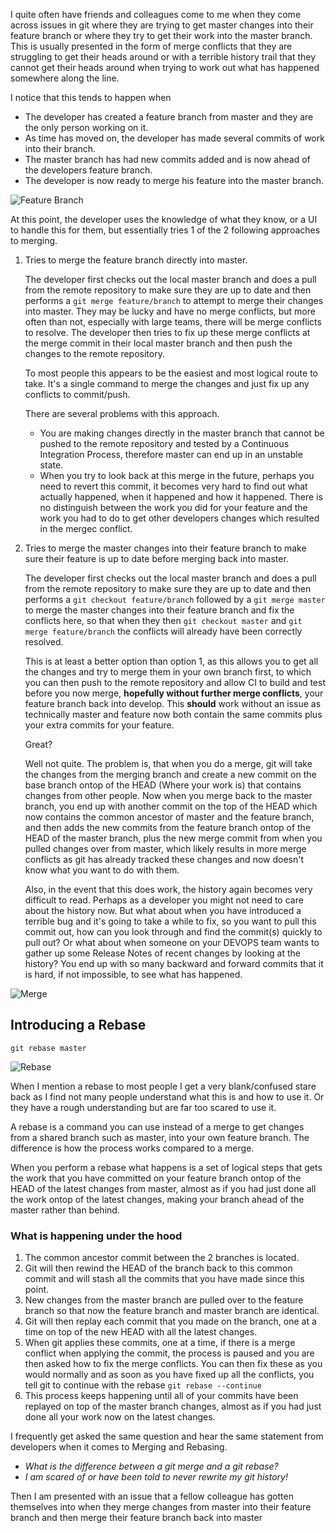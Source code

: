 I quite often have friends and colleagues come to me when they come across issues in git where they are trying to get master changes into their feature branch or where they try to get their work into the master branch. This is usually presented in the form of merge conflicts that they are struggling to get their heads around or with a terrible history trail that they cannot get their heads around when trying to work out what has happened somewhere along the line.

I notice that this tends to happen when
* The developer has created a feature branch from master and they are the only person working on it.
* As time has moved on, the developer has made several commits of work into their branch.
* The master branch has had new commits added and is now ahead of the developers feature branch.
* The developer is now ready to merge his feature into the master branch.

![Feature Branch](https://www.atlassian.com/dam/jcr:01b0b04e-64f3-4659-af21-c4d86bc7cb0b/01.svg)

At this point, the developer uses the knowledge of what they know, or a UI to handle this for them, but essentially tries 1 of the 2 following approaches to merging.

1. Tries to merge the feature branch directly into master. 

   The developer first checks out the local master branch and does a pull from the remote repository to make sure they are up to date and then performs a `git merge feature/branch` to attempt to merge their changes into master. They may be lucky and have no merge conflicts, but more often than not, especially with large teams, there will be merge conflicts to resolve. The developer then tries to fix up these merge conflicts at the merge commit in their local master branch and then push the changes to the remote repository.

   To most people this appears to be the easiest and most logical route to take. It's a single command to merge the changes and just fix up any conflicts to commit/push.

   There are several problems with this approach.
   
   * You are making changes directly in the master branch that cannot be pushed to the remote repository and tested by a Continuous Integration Process, therefore master can end up in an unstable state.
   * When you try to look back at this merge in the future, perhaps you need to revert this commit, it becomes very hard to find out what actually happened, when it happened and how it happened. There is no distinguish between the work you did for your feature and the work you had to do to get other developers changes which resulted in the mergec conflict.

2. Tries to merge the master changes into their feature branch to make sure their feature is up to date before merging back into master.

   The developer first checks out the local master branch and does a pull from the remote repository to make sure they are up to date and then performs a `git checkout feature/branch` followed by a `git merge master` to merge the master changes into their feature branch and fix the conflicts here, so that when they then `git checkout master` and `git merge feature/branch` the conflicts will already have been correctly resolved.

   This is at least a better option than option 1, as this allows you to get all the changes and try to merge them in your own branch first, to which you can then push to the remote repository and allow CI to build and test before you now merge, **hopefully without further merge conflicts**, your feature branch back into develop. This **should** work without an issue as technically master and feature now both contain the same commits plus your extra commits for your feature.
   
   Great?

   Well not quite. The problem is, that when you do a merge, git will take the changes from the merging branch and create a new commit on the base branch ontop of the HEAD (Where your work is) that contains changes from other people. Now when you merge back to the master branch, you end up with another commit on the top of the HEAD which now contains the common ancestor of master and the feature branch, and then adds the new commits from the feature branch ontop of the HEAD of the master branch, plus the new merge commit from when you pulled changes over from master, which likely results in more merge conflicts as git has already tracked these changes and now doesn't know what you want to do with them.
   
   Also, in the event that this does work, the history again becomes very difficult to read. Perhaps as a developer you might not need to care about the history now. But what about when you have introduced a terrible bug and it's going to take a while to fix, so you want to pull this commit out, how can you look through and find the commit(s) quickly to pull out? Or what about when someone on your DEVOPS team wants to gather up some Release Notes of recent changes by looking at the history? You end up with so many backward and forward commits that it is hard, if not impossible, to see what has happened.

![Merge](https://www.atlassian.com/dam/jcr:e229fef6-2c2f-4a4f-b270-e1e1baa94055/02.svg)

## Introducing a Rebase

```git
git rebase master
```

![Rebase](https://www.atlassian.com/dam/jcr:5b153a22-38be-40d0-aec8-5f2fffc771e5/03.svg)

When I mention a rebase to most people I get a very blank/confused stare back as I find not many people understand what this is and how to use it. Or they have a rough understanding but are far too scared to use it.

A rebase is a command you can use instead of a merge to get changes from a shared branch such as master, into your own feature branch. The difference is how the process works compared to a merge.

When you perform a rebase what happens is a set of logical steps that gets the work that you have committed on your feature branch ontop of the HEAD of the latest changes from master, almost as if you had just done all the work ontop of the latest changes, making your branch ahead of the master rather than behind.



### What is happening under the hood
1. The common ancestor commit between the 2 branches is located.
2. Git will then rewind the HEAD of the branch back to this common commit and will stash all the commits that you have made since this point.
3. New changes from the master branch are pulled over to the feature branch so that now the feature branch and master branch are identical.
4. Git will then replay each commit that you made on the branch, one at a time on top of the new HEAD with all the latest changes.
5. When git applies these commits, one at a time, if there is a merge conflict when applying the commit, the process is paused and you are then asked how to fix the merge conflicts. You can then fix these as you would normally and as soon as you have fixed up all the conflicts, you tell git to continue with the rebase `git rebase --continue`
6. This process keeps happening until all of your commits have been replayed on top of the master branch changes, almost as if you had just done all your work now on the latest changes.



I frequently get asked the same question and hear the same statement from developers when it comes to Merging and Rebasing.
* *What is the difference between a git merge and a git rebase?*
* *I am scared of or have been told to never rewrite my git history!*


Then I am presented with an issue that a fellow colleague has gotten themselves into when they merge changes from master into their feature branch and then merge their feature branch back into master
